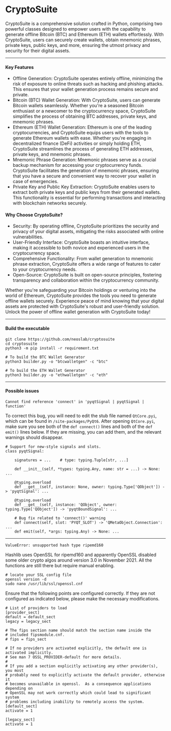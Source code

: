 # CryptoSuite

CryptoSuite is a comprehensive solution crafted in Python, comprising two powerful classes designed to empower users with the capability to generate offline Bitcoin (BTC) and Ethereum (ETH) wallets effortlessly. With CryptoSuite, users can securely create wallets, obtain mnemonic phrases, private keys, public keys, and more, ensuring the utmost privacy and security for their digital assets.

* * *

#### Key Features

- Offline Generation: CryptoSuite operates entirely offline, minimizing the risk of exposure to online threats such as hacking and phishing attacks. This ensures that your wallet generation process remains secure and private.
- Bitcoin (BTC) Wallet Generation: With CryptoSuite, users can generate Bitcoin wallets seamlessly. Whether you're a seasoned Bitcoin enthusiast or a newcomer to the cryptocurrency space, CryptoSuite simplifies the process of obtaining BTC addresses, private keys, and mnemonic phrases.
- Ethereum (ETH) Wallet Generation: Ethereum is one of the leading cryptocurrencies, and CryptoSuite equips users with the tools to generate Ethereum wallets with ease. Whether you're engaging in decentralized finance (DeFi) activities or simply holding ETH, CryptoSuite streamlines the process of generating ETH addresses, private keys, and mnemonic phrases. 
- Mnemonic Phrase Generation: Mnemonic phrases serve as a crucial backup mechanism for accessing your cryptocurrency funds. CryptoSuite facilitates the generation of mnemonic phrases, ensuring that you have a secure and convenient way to recover your wallet in case of emergencies.
- Private Key and Public Key Extraction: CryptoSuite enables users to extract both private keys and public keys from their generated wallets. This functionality is essential for performing transactions and interacting with blockchain networks securely.

#### Why Choose CryptoSuite?

- Security: By operating offline, CryptoSuite prioritizes the security and privacy of your digital assets, mitigating the risks associated with online vulnerabilities.
- User-Friendly Interface: CryptoSuite boasts an intuitive interface, making it accessible to both novice and experienced users in the cryptocurrency space.
- Comprehensive Functionality: From wallet generation to mnemonic phrase extraction, CryptoSuite offers a wide range of features to cater to your cryptocurrency needs.
- Open-Source: CryptoSuite is built on open-source principles, fostering transparency and collaboration within the cryptocurrency community.

Whether you're safeguarding your Bitcoin holdings or venturing into the world of Ethereum, CryptoSuite provides the tools you need to generate offline wallets securely. Experience peace of mind knowing that your digital assets are protected with CryptoSuite's robust and user-friendly solution. Unlock the power of offline wallet generation with CryptoSuite today!

* * *

#### Build the executable

```shell
git clone https://github.com/neoslab/cryptosuite
cd cryptosuite
python3 -m pip install -r requirement.txt

# To build the BTC Wallet Generator
python3 builder.py -o "btcwalletgen" -c "btc"

# To build the ETH Wallet Generator
python3 builder.py -o "ethwalletgen" -c "eth"
``` 

* * *

#### Possible issues

```shell
Cannot find reference 'connect' in 'pyqtSignal | pyqtSignal | function'
```

To correct this bug, you will need to edit the stub file named `QtCore.pyi`, which can be found in `/site-packages/PyQt6`. After opening `QtCore.pyi`, make sure you see both of the `def connect()` lines and both of the `def emit()` lines below. If they are missing, you can add them, and the relevant warnings should disappear.

```shell
# Support for new-style signals and slots.
class pyqtSignal:

    signatures = ...    # type: typing.Tuple[str, ...]

    def __init__(self, *types: typing.Any, name: str = ...) -> None: ...

    @typing.overload
    def __get__(self, instance: None, owner: typing.Type['QObject']) -> 'pyqtSignal': ...

    @typing.overload
    def __get__(self, instance: 'QObject', owner: typing.Type['QObject']) -> 'pyqtBoundSignal': ...

    # Bug fix related to 'connect()' warning
    def connect(self, slot: 'PYQT_SLOT') -> 'QMetaObject.Connection': ...
    def emit(self, *args: typing.Any) -> None: ...
```

* * * 

```shell
ValueError: unsupported hash type ripemd160
```

Hashlib uses OpenSSL for ripemd160 and apparently OpenSSL disabled some older crypto algos around version 3.0 in November 2021. All the functions are still there but require manual enabling.

```shell
# locate your SSL config file
openssl version -d
sudo nano /usr/lib/ssl/openssl.cnf
```

Ensure that the following points are configured correctly. If they are not configured as indicated below, please make the necessary modifications.

```
# List of providers to load
[provider_sect]
default = default_sect
legacy = legacy_sect

# The fips section name should match the section name inside the
# included fipsmodule.cnf.
# fips = fips_sect

# If no providers are activated explicitly, the default one is activated implicitly.
# See man 7 OSSL_PROVIDER-default for more details.
#
# If you add a section explicitly activating any other provider(s), you most
# probably need to explicitly activate the default provider, otherwise it
# becomes unavailable in openssl.  As a consequence applications depending on
# OpenSSL may not work correctly which could lead to significant system
# problems including inability to remotely access the system.
[default_sect]
activate = 1

[legacy_sect]
activate = 1
```